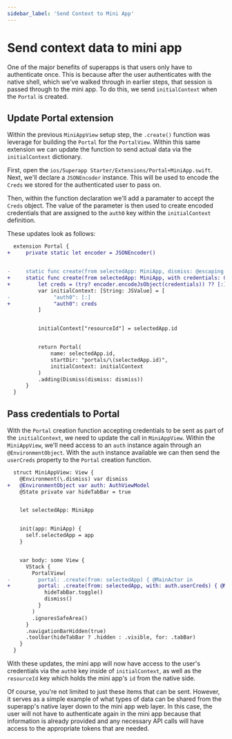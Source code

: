 ```yaml
---
sidebar_label: 'Send Context to Mini App'
---
```


# Send context data to mini app

One of the major benefits of superapps is that users only have to authenticate once. This is because after the user authenticates with the native shell, which we've walked through in earlier steps, that session is passed through to the mini app. To do this, we send `initialContext` when the `Portal` is created.

## Update Portal extension

Within the previous `MiniAppView` setup step, the `.create()` function was leverage for building the `Portal` for the `PortalView`. Within this same extension we can update the function to send actual data via the `initialContext` dictionary.

First, open the `ios/Superapp Starter/Extensions/Portal+MiniApp.swift`. Next, we'll declare a `JSONEncoder` instance. This will be used to encode the `Creds` we stored for the authenticated user to pass on.

Then, within the function declaration we'll add a paramater to accept the `Creds` object. The value of the parameter is then used to create encoded credentials that are assigned to the `auth0` key within the `initialContext` definition.

These updates look as follows:

```diff title="ios/Superapp Starter/Extensions/Portal+MiniApp.swift"
  extension Portal {
+     private static let encoder = JSONEncoder()


-     static func create(from selectedApp: MiniApp, dismiss: @escaping () async -> Void) -> Portal {
+     static func create(from selectedApp: MiniApp, with credentials: Creds, dismiss: @escaping () async -> Void) -> Portal {
+         let creds = (try? encoder.encodeJsObject(credentials)) ?? [:]
          var initialContext: [String: JSValue] = [
-              "auth0": [:]
+              "auth0": creds
          ]


          initialContext["resourceId"] = selectedApp.id


          return Portal(
              name: selectedApp.id,
              startDir: "portals/\(selectedApp.id)",
              initialContext: initialContext
          )
          .adding(Dismiss(dismiss: dismiss))
      }
  }
```

## Pass credentials to Portal

With the `Portal` creation function accepting credentials to be sent as part of the `initialContext`, we need to update the call in `MiniAppView`. Within the `MiniAppView`, we'll need access to an `auth` instance again through an `@EnvironmentObject`. With the `auth` instance available we can then send the `userCreds` property to the `Portal` creation function.

```diff title="ios/Superapp Starter/Hub/MiniApp/MiniAppView.swift"
  struct MiniAppView: View {
    @Environment(\.dismiss) var dismiss
+   @EnvironmentObject var auth: AuthViewModel
    @State private var hideTabBar = true


    let selectedApp: MiniApp


    init(app: MiniApp) {
      self.selectedApp = app
    }


    var body: some View {
      VStack {
        PortalView(
-         portal: .create(from: selectedApp) { @MainActor in
+         portal: .create(from: selectedApp, with: auth.userCreds) { @MainActor in
            hideTabBar.toggle()
            dismiss()
          }
        )
        .ignoresSafeArea()
      }
      .navigationBarHidden(true)
      .toolbar(hideTabBar ? .hidden : .visible, for: .tabBar)
    }
  }
```

With these updates, the mini app will now have access to the user's credentials via the `auth0` key inside of `initialContext`, as well as the `resourceId` key which holds the mini app's `id` from the native side.

Of course, you're not limited to just these items that can be sent. However, it serves as a simple example of what types of data can be shared from the superapp's native layer down to the mini app web layer. In this case, the user will not have to authenticate again in the mini app because that information is already provided and any necessary API calls will have access to the appropriate tokens that are needed.
